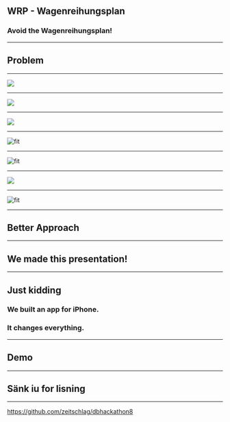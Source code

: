 ## WRP - Wagenreihungsplan

### Avoid the Wagenreihungsplan!

---

## Problem

---

![](voller_zug.jpg)

---

![](reservation.jpg)

--- 

![](wagenreihungsplan.jpg)

---

![fit](crowd.jpg)

---

![fit](navigator_1.PNG)

---

![](grandma.jpg)

---

![fit](navigator_2.PNG)

---

## Better Approach

---

## We made this presentation!

---

## Just kidding

### We built an app for iPhone.
### It changes everything.

---

## Demo

---

## Sänk iu for lisning

---

https://github.com/zeitschlag/dbhackathon8


